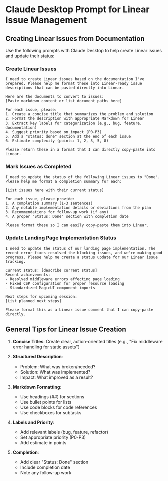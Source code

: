 # Claude Desktop Prompt for Linear Issue Management

## Creating Linear Issues from Documentation

Use the following prompts with Claude Desktop to help create Linear issues and update their status:

### Create Linear Issues

```
I need to create Linear issues based on the documentation I've prepared. Please help me format these into Linear-ready issue descriptions that can be pasted directly into Linear.

Here are the documents to convert to issues:
[Paste markdown content or list document paths here]

For each issue, please:
1. Create a concise title that summarizes the problem and solution
2. Format the description with appropriate Markdown for Linear
3. Extract key labels for categorization (e.g., bug, feature, documentation)
4. Suggest priority based on impact (P0-P3)
5. Add a "status: done" section at the end of each issue
6. Estimate complexity (points: 1, 2, 3, 5, 8)

Please return these in a format that I can directly copy-paste into Linear.
```

### Mark Issues as Completed

```
I need to update the status of the following Linear issues to "Done". Please help me format a completion summary for each:

[List issues here with their current status]

For each issue, please provide:
1. A completion summary (1-3 sentences)
2. Any notable implementation details or deviations from the plan
3. Recommendations for follow-up work (if any)
4. A proper "Status: Done" section with completion date

Please format these so I can easily copy-paste them into Linear.
```

### Update Landing Page Implementation Status

```
I need to update the status of our landing page implementation. The recent error fixes resolved the blocking issues, and we're making good progress. Please help me create a status update for our Linear issue tracking.

Current status: [describe current status]
Recent achievements:
- Resolved middleware errors affecting page loading
- Fixed CSP configuration for proper resource loading
- Standardized MagicUI component imports

Next steps for upcoming session:
[List planned next steps]

Please format this as a Linear issue comment that I can copy-paste directly.
```

## General Tips for Linear Issue Creation

1. **Concise Titles**: Create clear, action-oriented titles (e.g., "Fix middleware error handling for static assets")

2. **Structured Description**:
   - Problem: What was broken/needed?
   - Solution: What was implemented?
   - Impact: What improved as a result?

3. **Markdown Formatting**:
   - Use headings (##) for sections
   - Use bullet points for lists
   - Use code blocks for code references
   - Use checkboxes for subtasks

4. **Labels and Priority**:
   - Add relevant labels (bug, feature, refactor)
   - Set appropriate priority (P0-P3)
   - Add estimate in points

5. **Completion**:
   - Add clear "Status: Done" section
   - Include completion date
   - Note any follow-up work